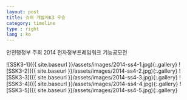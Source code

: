```yaml
---
layout: post
title: 슈퍼 개발자K3 우승
category: timeline
type : right
lang : ko
---
```


안전행정부 주최 2014 전자정부프레임워크 기능공모전

![SSK3-1]({{ site.baseurl }}/assets/images/2014-ss4-1.jpg){:.gallery}
![SSK3-2]({{ site.baseurl }}/assets/images/2014-ss4-2.jpg){:.gallery}
![SSK3-3]({{ site.baseurl }}/assets/images/2014-ss4-3.jpg){:.gallery}
![SSK3-4]({{ site.baseurl }}/assets/images/2014-ss4-4.jpg){:.gallery}
![SSK3-5]({{ site.baseurl }}/assets/images/2014-ss4-5.jpg){:.gallery}